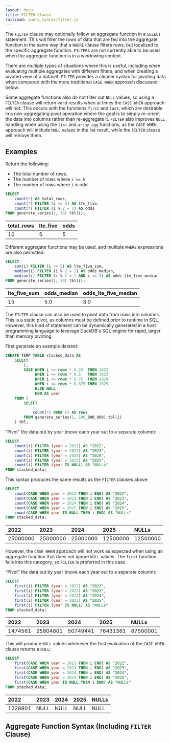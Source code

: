 ```yaml
---
layout: docu
title: FILTER Clause
railroad: query_syntax/filter.js
---
```


The `FILTER` clause may optionally follow an aggregate function in a `SELECT` statement. This will filter the rows of data that are fed into the aggregate function in the same way that a `WHERE` clause filters rows, but localized to the specific aggregate function. `FILTER`s are not currently able to be used when the aggregate function is in a windowing context.

There are multiple types of situations where this is useful, including when evaluating multiple aggregates with different filters, and when creating a pivoted view of a dataset. `FILTER` provides a cleaner syntax for pivoting data when compared with the more traditional `CASE WHEN` approach discussed below.

Some aggregate functions also do not filter out `NULL` values, so using a `FILTER` clause will return valid results when at times the `CASE WHEN` approach will not. This occurs with the functions `first` and `last`, which are desirable in a non-aggregating pivot operation where the goal is to simply re-orient the data into columns rather than re-aggregate it. `FILTER` also improves `NULL` handling when using the `list` and `array_agg` functions, as the `CASE WHEN` approach will include `NULL` values in the list result, while the `FILTER` clause will remove them.

## Examples

Return the following:

* The total number of rows.
* The number of rows where `i <= 5`
* The number of rows where `i` is odd

```sql
SELECT
    count(*) AS total_rows,
    count(*) FILTER (i <= 5) AS lte_five,
    count(*) FILTER (i % 2 = 1) AS odds
FROM generate_series(1, 10) tbl(i);
```

<div class="monospace_table"></div>

| total_rows | lte_five | odds |
|:---|:---|:---|
| 10 | 5 | 5 |

Different aggregate functions may be used, and multiple `WHERE` expressions are also permitted:

```sql
SELECT
    sum(i) FILTER (i <= 5) AS lte_five_sum,
    median(i) FILTER (i % 2 = 1) AS odds_median,
    median(i) FILTER (i % 2 = 1 AND i <= 5) AS odds_lte_five_median
FROM generate_series(1, 10) tbl(i);
```

<div class="monospace_table"></div>

| lte_five_sum | odds_median | odds_lte_five_median |
|:---|:---|:---|
| 15 | 5.0 | 3.0 |

The `FILTER` clause can also be used to pivot data from rows into columns. This is a static pivot, as columns must be defined prior to runtime in SQL. However, this kind of statement can be dynamically generated in a host programming language to leverage DuckDB's SQL engine for rapid, larger than memory pivoting.

First generate an example dataset:

```sql
CREATE TEMP TABLE stacked_data AS
    SELECT
        i,
        CASE WHEN i <= rows * 0.25  THEN 2022
             WHEN i <= rows * 0.5   THEN 2023
             WHEN i <= rows * 0.75  THEN 2024
             WHEN i <= rows * 0.875 THEN 2025
             ELSE NULL
             END AS year
    FROM (
        SELECT
            i,
            count(*) OVER () AS rows
        FROM generate_series(1, 100_000_000) tbl(i)
    ) tbl;
```

“Pivot” the data out by year (move each year out to a separate column):

```sql
SELECT
    count(i) FILTER (year = 2022) AS "2022",
    count(i) FILTER (year = 2023) AS "2023",
    count(i) FILTER (year = 2024) AS "2024",
    count(i) FILTER (year = 2025) AS "2025",
    count(i) FILTER (year IS NULL) AS "NULLs"
FROM stacked_data;
```

This syntax produces the same results as the `FILTER` clauses above:

```sql
SELECT
    count(CASE WHEN year = 2022 THEN i END) AS "2022",
    count(CASE WHEN year = 2023 THEN i END) AS "2023",
    count(CASE WHEN year = 2024 THEN i END) AS "2024",
    count(CASE WHEN year = 2025 THEN i END) AS "2025",
    count(CASE WHEN year IS NULL THEN i END) AS "NULLs"
FROM stacked_data;
```

<div class="monospace_table"></div>

|   2022   |   2023   |   2024   |   2025   |  NULLs   |
|:---|:---|:---|:---|:---|
| 25000000 | 25000000 | 25000000 | 12500000 | 12500000 |

However, the `CASE WHEN` approach will not work as expected when using an aggregate function that does not ignore `NULL` values. The `first` function falls into this category, so `FILTER` is preferred in this case.

“Pivot” the data out by year (move each year out to a separate column):

```sql
SELECT
    first(i) FILTER (year = 2022) AS "2022",
    first(i) FILTER (year = 2023) AS "2023",
    first(i) FILTER (year = 2024) AS "2024",
    first(i) FILTER (year = 2025) AS "2025",
    first(i) FILTER (year IS NULL) AS "NULLs"
FROM stacked_data;
```

<div class="monospace_table"></div>

|   2022   |   2023   |   2024   |   2025   |  NULLs   |
|:---|:---|:---|:---|:---|
| 1474561 | 25804801 | 50749441 | 76431361 | 87500001 |

This will produce `NULL` values whenever the first evaluation of the `CASE WHEN` clause returns a `NULL`:

```sql
SELECT
    first(CASE WHEN year = 2022 THEN i END) AS "2022",
    first(CASE WHEN year = 2023 THEN i END) AS "2023",
    first(CASE WHEN year = 2024 THEN i END) AS "2024",
    first(CASE WHEN year = 2025 THEN i END) AS "2025",
    first(CASE WHEN year IS NULL THEN i END) AS "NULLs"
FROM stacked_data;
```

<div class="monospace_table"></div>

|   2022   |   2023   |   2024   |   2025   |  NULLs   |
|:---|:---|:---|:---|:---|
| 1228801 | NULL | NULL | NULL | NULL  |

## Aggregate Function Syntax (Including `FILTER` Clause)

<div id="rrdiagram"></div>
